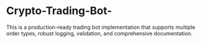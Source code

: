# Crypto-Trading-Bot-
This is a production-ready trading bot implementation that supports multiple order types, robust logging, validation, and comprehensive documentation.
